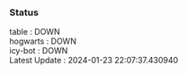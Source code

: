 ### Status


table : DOWN  
hogwarts : DOWN  
icy-bot : DOWN  
Latest Update : 2024-01-23 22:07:37.430940
